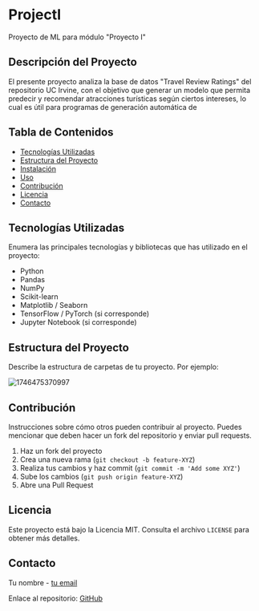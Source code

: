 # ProjectI
Proyecto de ML para módulo "Proyecto I"

## Descripción del Proyecto

El presente proyecto analiza la base de datos "Travel Review Ratings" del repositorio UC Irvine, con el objetivo que generar un modelo que permita predecir y recomendar atracciones turísticas según ciertos intereses, lo cual es útil para programas de generación automática de 

## Tabla de Contenidos

- [Tecnologías Utilizadas](#tecnologías-utilizadas)
- [Estructura del Proyecto](#estructura-del-proyecto)
- [Instalación](#instalación)
- [Uso](#uso)
- [Contribución](#contribución)
- [Licencia](#licencia)
- [Contacto](#contacto)

## Tecnologías Utilizadas

Enumera las principales tecnologías y bibliotecas que has utilizado en el proyecto:

- Python
- Pandas
- NumPy
- Scikit-learn
- Matplotlib / Seaborn
- TensorFlow / PyTorch (si corresponde)
- Jupyter Notebook (si corresponde)

## Estructura del Proyecto

Describe la estructura de carpetas de tu proyecto. Por ejemplo:

![1746475370997](images/1746475370997.png)

## Contribución

Instrucciones sobre cómo otros pueden contribuir al proyecto. Puedes mencionar que deben hacer un fork del repositorio y enviar pull requests.

1. Haz un fork del proyecto
2. Crea una nueva rama (`git checkout -b feature-XYZ`)
3. Realiza tus cambios y haz commit (`git commit -m 'Add some XYZ'`)
4. Sube los cambios (`git push origin feature-XYZ`)
5. Abre una Pull Request

## Licencia

Este proyecto está bajo la Licencia MIT. Consulta el archivo `LICENSE` para obtener más detalles.

## Contacto

Tu nombre - [tu email](mailto:tuemail@example.com)

Enlace al repositorio: [GitHub](https://github.com/usuario/mi_proyecto)
